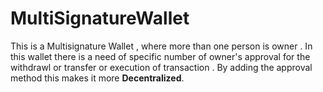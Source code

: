 # MultiSignatureWallet
This is a Multisignature Wallet , where more than one person is owner . In this wallet there is a need of specific number of owner's approval for the withdrawl or transfer or execution of transaction . By adding the approval method this makes it more **Decentralized**.  
